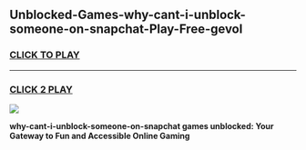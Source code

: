 
## Unblocked-Games-why-cant-i-unblock-someone-on-snapchat-Play-Free-gevol
<h3>
<a href="https://premium76.site?title=why-cant-i-unblock-someone-on-snapchat&ref=10A">CLICK TO PLAY</a></h3>
<hr>

<h3>
<a href="https://premium76.site?title=why-cant-i-unblock-someone-on-snapchat&ref=10A">CLICK 2 PLAY</a>
  
</h3>

<a href="https://premium76.site?title=why-cant-i-unblock-someone-on-snapchat&ref=10A"><img src="https://clearcache.store/games.png"></a>


**why-cant-i-unblock-someone-on-snapchat games unblocked: Your Gateway to Fun and Accessible Online Gaming**
